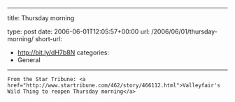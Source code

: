   ---
title: Thursday morning

type: post
date: 2006-06-01T12:05:57+00:00
url: /2006/06/01/thursday-morning/
short-url:
  - http://bit.ly/dH7b8N
categories:
  - General

---
<div class='microid-mailto+http:sha1:217ff186394cad13d2e229439321143c60f9c1df'>
  
    From the Star Tribune: <a href="http://www.startribune.com/462/story/466112.html">Valleyfair's Wild Thing to reopen Thursday morning</a>
  
